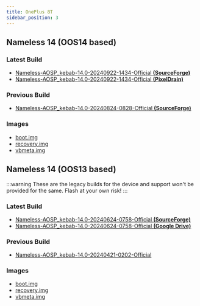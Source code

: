 ```yaml
---
title: OnePlus 8T
sidebar_position: 3
---
```


## Nameless 14 (OOS14 based)

### Latest Build
- [Nameless-AOSP_kebab-14.0-20240922-1434-Official __(SourceForge)__](https://sourceforge.net/projects/nameless-aosp/files/kebab/Nameless-AOSP_kebab-14.0-20240922-1434-Official.zip/download)
- [Nameless-AOSP_kebab-14.0-20240922-1434-Official __(PixelDrain)__](https://pixeldrain.com/u/zLursx6h)

### Previous Build
- [Nameless-AOSP_kebab-14.0-20240824-0828-Official __(SourceForge)__](https://sourceforge.net/projects/nameless-aosp/files/kebab/Nameless-AOSP_kebab-14.0-20240824-0828-Official.zip/download)

### Images
- [boot.img](https://drive.google.com/file/d/1YZHqAUZWwF0LuXP22PNiX7eUgPdyMH9E/view)
- [recovery.img](https://sourceforge.net/projects/nameless-aosp/files/kebab/imgs_14/recovery.img/download)
- [vbmeta.img](https://sourceforge.net/projects/nameless-aosp/files/kebab/imgs_14/vbmeta.img/download)

## Nameless 14 (OOS13 based)

:::warning
These are the legacy builds for the device and support won't be provided for the same. Flash at your own risk!
:::

### Latest Build
- [Nameless-AOSP_kebab-14.0-20240624-0758-Official __(SourceForge)__](https://sourceforge.net/projects/nameless-aosp/files/kebab/Nameless-AOSP_kebab-14.0-20240624-0758-Official.zip/download)
- [Nameless-AOSP_kebab-14.0-20240624-0758-Official __(Google Drive)__](https://drive.google.com/file/d/1mkIcVZb-sKFfwrbqnbT46uqIBzdn6hf0/view)

### Previous Build
- [Nameless-AOSP_kebab-14.0-20240421-0202-Official](https://sourceforge.net/projects/nameless-aosp/files/kebab/Nameless-AOSP_kebab-14.0-20240421-0202-Official.zip/download)

### Images
- [boot.img](https://sourceforge.net/projects/nameless-aosp/files/kebab/imgs_14/boot.img/download)
- [recovery.img](https://sourceforge.net/projects/nameless-aosp/files/kebab/imgs_14/recovery.img/download)
- [vbmeta.img](https://sourceforge.net/projects/nameless-aosp/files/kebab/imgs_14/vbmeta.img/download)

<!-- ## Nameless 13 (OOS13 based)

:::warning
These are the legacy builds for the device and support won't be provided for the same. Flash at your own risk!
:::

### Latest Build
- [Nameless-AOSP_kebab-13.0-20231121-0816-Official](https://sourceforge.net/projects/nameless-aosp/files/kebab/Nameless-AOSP_kebab-13.0-20231121-0816-Official.zip/download)

### Images
- [boot.img](https://sourceforge.net/projects/nameless-aosp/files/kebab/imgs_13/boot.img/download)
- [vbmeta.img](https://sourceforge.net/projects/nameless-aosp/files/kebab/imgs_13/vbmeta.img/download)
- [vbmeta_system.img](https://sourceforge.net/projects/nameless-aosp/files/kebab/imgs_13/vbmeta_system.img/download)
- [recovery.img](https://sourceforge.net/projects/nameless-aosp/files/kebab/imgs_13/recovery.img/download) -->